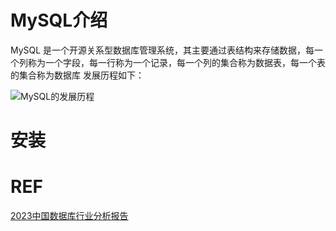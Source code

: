 # MySQL介绍
MySQL 是一个开源关系型数据库管理系统，其主要通过表结构来存储数据，每一个列称为一个字段，每一行称为一个记录，每一个列的集合称为数据表，每一个表的集合称为数据库
发展历程如下：

![MySQL的发展历程]()

# 安装

# REF
[2023中国数据库行业分析报告](https://www.cnblogs.com/modb/p/17754420.html)